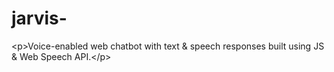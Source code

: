 # jarvis-
&lt;p>Voice-enabled web chatbot with text &amp; speech responses built using JS &amp; Web Speech API.&lt;/p>
